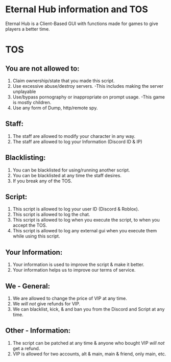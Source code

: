 # Eternal Hub information and TOS
Eternal Hub is a Client-Based GUI with functions made for games to give players a better time.

# TOS
## You are not allowed to:
1. Claim ownership/state that you made this script.
2. Use excessive abuse/destroy servers.
-This includes making the server unplayable
3. Use/bypass pornography or inappropriate on prompt usage.
-This game is mostly children.
4. Use any form of Dump, http/remote spy.
 
## Staff:
1. The staff are allowed to modify your character in any way.
2. The staff are allowed to log your Information (Discord ID & IP)

## Blacklisting:
1. You can be blacklisted for using/running another script.
2. You can be blacklisted at any time the staff desires.
3. If you break any of the TOS.

## Script:
1. This script is allowed to log your user ID (Discord & Roblox).
2. This script is allowed to log the chat.
3. This script is allowed to log when you execute the script, to when you accept the TOS.
4. This script is allowed to log any external gui when you execute them while using this script.
 
## Your Information:
1. Your information is used to improve the script & make it better.
2. Your information helps us to improve our terms of service.
 
## We - General:
1. We are allowed to change the price of VIP at any time.
2. We *will not* give refunds for VIP.
3. We can blacklist, kick, & and ban you from the Discord and Script at any time.
 
## Other - Information:
1. The script can be patched at any time & anyone who bought VIP *will not* get a refund.
2. VIP is allowed for two accounts, alt & main, main & friend, only main, etc.

